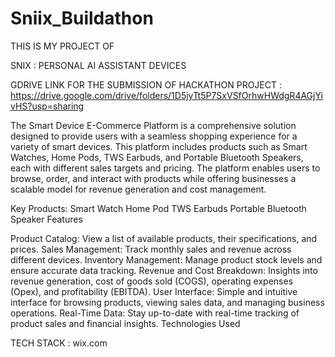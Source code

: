 # Sniix_Buildathon

THIS IS MY PROJECT OF 

SNIX : PERSONAL AI ASSISTANT DEVICES


GDRIVE LINK FOR THE SUBMISSION OF HACKATHON PROJECT : https://drive.google.com/drive/folders/1D5jyTt5P7SxVSfOrhwHWdgR4AGjYivHS?usp=sharing


The Smart Device E-Commerce Platform is a comprehensive solution designed to provide users with a seamless shopping experience for a variety of smart devices. This platform includes products such as Smart Watches, Home Pods, TWS Earbuds, and Portable Bluetooth Speakers, each with different sales targets and pricing. The platform enables users to browse, order, and interact with products while offering businesses a scalable model for revenue generation and cost management.

Key Products:
Smart Watch
Home Pod
TWS Earbuds
Portable Bluetooth Speaker
Features

Product Catalog: View a list of available products, their specifications, and prices.
Sales Management: Track monthly sales and revenue across different devices.
Inventory Management: Manage product stock levels and ensure accurate data tracking.
Revenue and Cost Breakdown: Insights into revenue generation, cost of goods sold (COGS), operating expenses (Opex), and profitability (EBITDA).
User Interface: Simple and intuitive interface for browsing products, viewing sales data, and managing business operations.
Real-Time Data: Stay up-to-date with real-time tracking of product sales and financial insights.
Technologies Used

TECH STACK : wix.com











